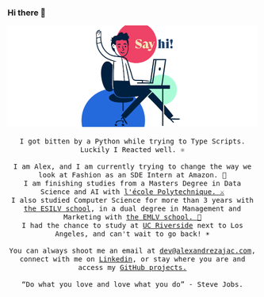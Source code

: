 ### Hi there 👋

<p align="center">
  <img src="https://raw.githubusercontent.com/alexZajac/alexZajac/master/avatar_colors.png">
  <br><br>
  <samp>
      I got bitten by a Python while trying to Type Scripts. Luckily I Reacted well. ⚛️
      <br><br>
      I am Alex, and I am currently trying to change the way we look at Fashion as an SDE Intern at Amazon. 👕
      <br>
      I am finishing studies from a Masters Degree in Data Science and AI with <a href="https://www.polytechnique.edu/en">l'école Polytechnique. ⚔️</a> 
      <br>
      I also studied Computer Science for more than 3 years with <a href="https://www.esilv.fr/en/">the ESILV school</a>, in a dual degree in Management and Marketing with <a href="https://www.emlv.fr/en/">the EMLV school. 💼</a>
      <br>
    I had the chance to study at <a href="https://www.ucr.edu/">UC Riverside</a> next to Los Angeles, and can't wait to go back! ☀️
      <br><br>
      You can always shoot me an email at <a href="mailto:dev@alexandrezajac.com">dev@alexandrezajac.com</a>, connect with me on <a href="https://www.linkedin.com/in/alexandre-zajac/">Linkedin</a>, or stay where you are and access my <a href="https://github.com/alexZajac?tab=repositories">GitHub projects.</a>
      <br><br>
    <q>Do what you love and love what you do</q> - Steve Jobs.
  </samp>
</p>

